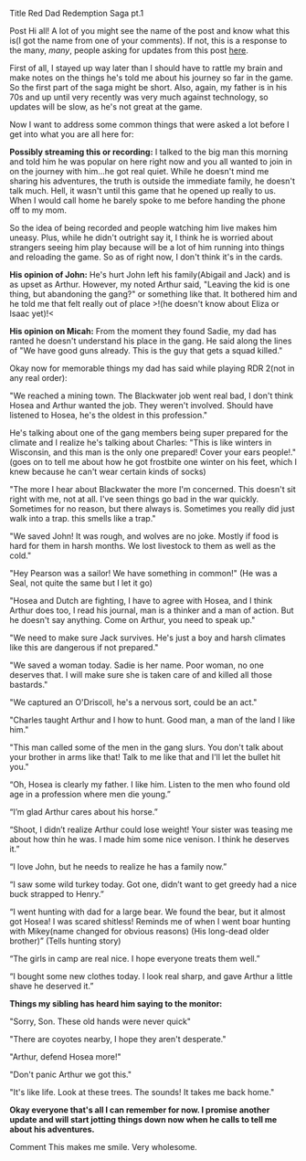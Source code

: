 Title
Red Dad Redemption Saga pt.1

Post
Hi all! A lot of you might see the name of the post and know what this is(I got the name from one of your comments). If not, this is a response to the many, *many*, people asking for updates from this post [here](https://www.reddit.com/r/reddeadredemption/comments/rk80v8/my_dad_is_playing_rdr_2_and_hes_attached_to_his/). 

First of all, I stayed up way later than I should have to rattle my brain and make notes on the things he's told me about his journey so far in the game. So the first part of the saga might be short. Also, again, my father is in his 70s and up until very recently was very much against technology, so updates will be slow, as he's not great at the game.

Now I want to address some common things that were asked a lot before I get into what you are all here for:

**Possibly streaming this or recording:** I talked to the big man this morning and told him he was popular on here right now and you all wanted to join in on the journey with him...he got real quiet. While he doesn't mind me sharing his adventures, the truth is outside the immediate family, he doesn't talk much. Hell, it wasn't until this game that he opened up really to us. When I would call home he barely spoke to me before handing the phone off to my mom. 

So the idea of being recorded and people watching him live makes him uneasy. Plus, while he didn't outright say it, I think he is worried about strangers seeing him play because will be a lot of him running into things and reloading the game. So as of right now, I don't think it's in the cards. 

**His opinion of John:** He's hurt John left his family(Abigail and Jack) and is as upset as Arthur. However, my noted Arthur said, "Leaving the kid is one thing, but abandoning the gang?" or something like that. It bothered him and he told me that felt really out of place >!(he doesn't know about Eliza or Isaac yet)!<

**His opinion on Micah:** From the moment they found Sadie, my dad has ranted he doesn't understand his place in the gang. He said along the lines of "We have good guns already. This is the guy that gets a squad killed."

Okay now for memorable things my dad has said while playing RDR 2(not in any real order):

"We reached a mining town. The Blackwater job went real bad, I don't think Hosea and Arthur wanted the job. They weren't involved. Should have listened to Hosea, he's the oldest in this profession." 

He's talking about one of the gang members being super prepared for the climate and I realize he's talking about Charles: "This is like winters in Wisconsin, and this man is the only one prepared! Cover your ears people!." (goes on to tell me about how he got frostbite one winter on his feet, which I knew because he can't wear certain kinds of socks) 

"The more I hear about Blackwater the more I'm concerned. This doesn't sit right with me, not at all. I've seen things go bad in the war quickly. Sometimes for no reason, but there always is. Sometimes you really did just walk into a trap. this smells like a trap." 

"We saved John! It was rough, and wolves are no joke. Mostly if food is hard for them in harsh months. We lost livestock to them as well as the cold." 

"Hey Pearson was a sailor! We have something in common!" (He was a Seal, not quite the same but I let it go)

"Hosea and Dutch are fighting, I have to agree with Hosea, and I think Arthur does too, I read his journal, man is a thinker and a man of action. But he doesn't say anything. Come on Arthur, you need to speak up."

"We need to make sure Jack survives. He's just a boy and harsh climates like this are dangerous if not prepared." 

"We saved a woman today. Sadie is her name. Poor woman, no one deserves that. I will make sure she is taken care of and killed all those bastards."

"We captured an O'Driscoll, he's a nervous sort, could be an act." 

"Charles taught Arthur and I how to hunt. Good man, a man of the land I like him." 

"This man called some of the men in the gang slurs. You don't talk about your brother in arms like that! Talk to me like that and I'll let the bullet hit you." 

 “Oh, Hosea is clearly my father. I like him. Listen to the men who found old age in a profession where men die young.”  

 “I’m glad Arthur cares about his horse.” 

 “Shoot, I didn’t realize Arthur could lose weight! Your sister was teasing me about how thin he was. I made him some nice venison. I think he deserves it.”  

 “I love John, but he needs to realize he has a family now.”  

 “I saw some wild turkey today. Got one, didn’t want to get greedy had a nice buck strapped to Henry.”  

 “I went hunting with dad for a large bear. We found the bear, but it almost got Hosea! I was scared shitless! Reminds me of when I went boar hunting with Mikey(name changed for obvious reasons) (His long-dead older brother)” (Tells hunting story) 

 “The girls in camp are real nice. I hope everyone treats them well.”  

 “I bought some new clothes today. I look real sharp, and gave Arthur a little shave he deserved it.”  

**Things my sibling has heard him saying to the monitor:**

"Sorry, Son. These old hands were never quick" 

"There are coyotes nearby, I hope they aren't desperate." 

"Arthur, defend Hosea more!" 

"Don't panic Arthur we got this." 

"It's like life. Look at these trees. The sounds! It takes me back home." 

**Okay everyone that's all I can remember for now. I promise another update and will start jotting things down now when he calls to tell me about his adventures.**

Comment
This makes me smile. Very wholesome.
